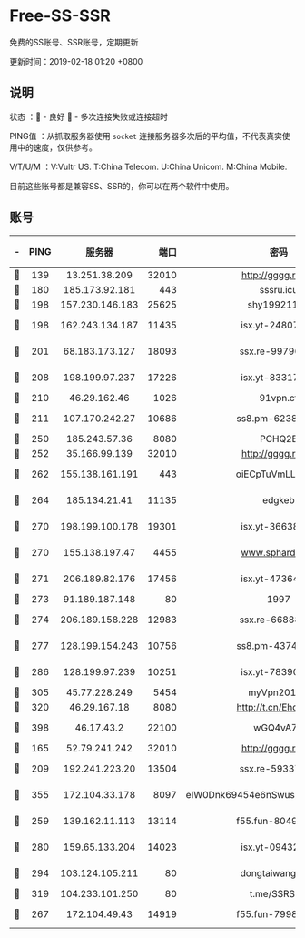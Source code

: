 # Free-SS-SSR

免费的SS账号、SSR账号，定期更新

更新时间：2019-02-18 01:20 +0800

## 说明

状态     ：🙂 - 良好 🙁 - 多次连接失败或连接超时

PING值   ：从抓取服务器使用 `socket` 连接服务器多次后的平均值，不代表真实使用中的速度，仅供参考。

V/T/U/M  ：V:Vultr US. T:China Telecom. U:China Unicom. M:China Mobile.

目前这些账号都是兼容SS、SSR的，你可以在两个软件中使用。

## 账号

|-|PING|服务器|端口|密码|加密方式|区域|V/T/U/M|
|:----:|:----:|:-----:|-----:|:----:|:----:|:----:|:----:|
|🙂|139|13.251.38.209|32010|http://gggg.rocks|chacha20|SG|9↑/9↑/8↑/9↑|
|🙂|180|185.173.92.181|443|sssru.icu|rc4-md5|RU|10↑/9↑/9↑/10↑|
|🙂|198|157.230.146.183|25625|shy19921124|rc4-md5|US|10↑/10↑/10↑/10↑|
|🙂|198|162.243.134.187|11435|isx.yt-24807418|aes-256-cfb|US|7↑/8↑/7↑/8↑|
|🙂|201|68.183.173.127|18093|ssx.re-99796955|aes-256-cfb|US|10↑/10↑/10↑/10↑|
|🙂|208|198.199.97.237|17226|isx.yt-83317505|aes-256-cfb|US|7↑/8↑/7↑/8↑|
|🙂|210|46.29.162.46|1026|91vpn.cf|rc4-md5|RU|9↑/10↑/10↑/10↑|
|🙂|211|107.170.242.27|10686|ss8.pm-62386550|aes-256-cfb|US|10↑/10↑/10↑/10↑|
|🙂|250|185.243.57.36|8080|PCHQ2E|rc4-md5|US|10↑/10↑/10↑/10↑|
|🙂|252|35.166.99.139|32010|http://gggg.rocks|chacha20|US|10↑/10↑/10↑/10↑|
|🙂|262|155.138.161.191|443|oiECpTuVmLLxk4Ts|aes-256-cfb|US|9↑/10↑/10↑/10↑|
|🙂|264|185.134.21.41|11135|edgkeb|aes-256-cfb|GB|10↑/10↑/10↑/10↑|
|🙂|270|198.199.100.178|19301|isx.yt-36638945|aes-256-cfb|US|7↑/8↑/7↑/8↑|
|🙂|270|155.138.197.47|4455|www.sphard.com|aes-256-cfb|US|7↑/10↑/8↑/10↑|
|🙂|271|206.189.82.176|17456|isx.yt-47364283|aes-256-cfb|SG|7↑/8↑/7↑/8↑|
|🙂|273|91.189.187.148|80|1997|chacha20|US|9↑/9↑/9↑/9↑|
|🙂|274|206.189.158.228|12983|ssx.re-66888267|aes-256-cfb|SG|10↑/10↑/10↑/10↑|
|🙂|277|128.199.154.243|10756|ss8.pm-43747025|aes-256-cfb|SG|10↑/10↑/10↑/10↑|
|🙂|286|128.199.97.239|10251|isx.yt-78390811|aes-256-cfb|SG|7↑/8↑/7↑/8↑|
|🙂|305|45.77.228.249|5454|myVpn2019[]|rc4-md5|GB|10↑/10↑/10↑/10↑|
|🙂|320|46.29.167.18|8080|http://t.cn/EhdmTxe|rc4-md5|RU|10↑/10↑/10↑/10↑|
|🙂|398|46.17.43.2|22100|wGQ4vA7D|aes-256-gcm|RU|6↑/10↑/10↑/10↑|
|🙂|165|52.79.241.242|32010|http://gggg.rocks|chacha20|KR|9↑/9↑/9↑/9↑|
|🙂|209|192.241.223.20|13504|ssx.re-59337891|aes-256-cfb|US|10↑/10↑/10↑/10↑|
|🙂|355|172.104.33.178|8097|eIW0Dnk69454e6nSwuspv9DmS201tQ0D|aes-256-cfb|SG|10↑/10↑/10↑/10↑|
|🙂|259|139.162.11.113|13114|f55.fun-80490883|aes-256-cfb|SG|10↑/10↑/10↑/10↑|
|🙂|280|159.65.133.204|14023|isx.yt-09432950|aes-256-cfb|SG|7↑/8↑/7↑/8↑|
|🙂|294|103.124.105.211|80|dongtaiwang.com|aes-256-cfb|US|2↑/1↑/0↓/1↑|
|🙂|319|104.233.101.250|80|t.me/SSRSUB|rc4-md5|CA|10↑/10↑/10↑/10↑|
|🙁|267|172.104.49.43|14919|f55.fun-79987734|aes-256-cfb|SG|10↑/10↑/10↑/10↑|
